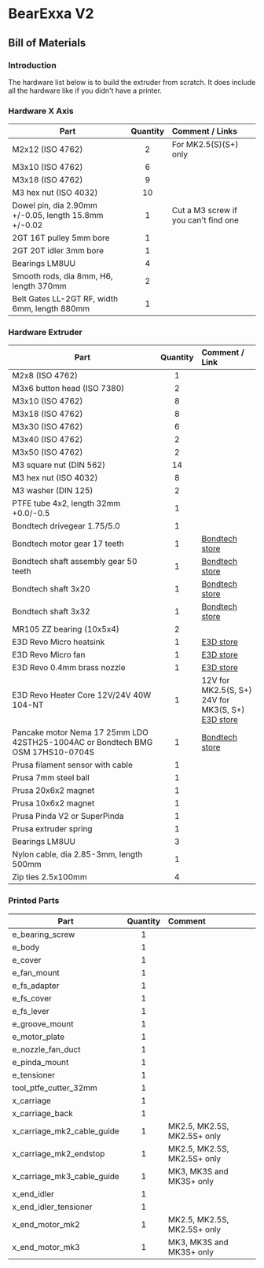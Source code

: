 # BearExxa V2

## Bill of Materials

### Introduction

The hardware list below is to build the extruder from scratch. It does include all the hardware like if you didn't have a printer.


### Hardware X Axis

| Part                                                 | Quantity | Comment / Links                      |
|------------------------------------------------------|:--------:|:-------------------------------------|
| M2x12 (ISO 4762)                                     |     2    | For MK2.5(S)(S+) only                |
| M3x10 (ISO 4762)                                     |     6    |                                      |
| M3x18 (ISO 4762)                                     |     9    |                                      |
| M3 hex nut (ISO 4032)                                |    10    |                                      |
| Dowel pin, dia 2.90mm +/-0.05, length 15.8mm +/-0.02 |     1    | Cut a M3 screw if you can't find one |
| 2GT 16T pulley 5mm bore                              |     1    |                                      |
| 2GT 20T idler 3mm bore                               |     1    |                                      |
| Bearings LM8UU                                       |     4    |                                      |
| Smooth rods, dia 8mm, H6, length 370mm               |     2    |                                      |
| Belt Gates LL-2GT RF, width 6mm, length 880mm        |     1    |                                      |


### Hardware Extruder

| Part                                          | Quantity | Comment / Link |
|-----------------------------------------------|:--------:|:---------------|
| M2x8 (ISO 4762)                               |     1    |                |
| M3x6 button head (ISO 7380)                   |     2    |                |
| M3x10 (ISO 4762)                              |     8    |                |
| M3x18 (ISO 4762)                              |     8    |                |
| M3x30 (ISO 4762)                              |     6    |                |
| M3x40 (ISO 4762)                              |     2    |                |
| M3x50 (ISO 4762)                              |     2    |                |
| M3 square nut (DIN 562)                       |    14    |                |
| M3 hex nut (ISO 4032)                         |     8    |                |
| M3 washer (DIN 125)                           |     2    |                |
| PTFE tube 4x2, length 32mm +0.0/-0.5          |     1    |                |
| Bondtech drivegear 1.75/5.0                   |     1    |                |
| Bondtech motor gear 17 teeth                  |     1    | [Bondtech store](https://www.bondtech.se/product/motor-gear)     |
| Bondtech shaft assembly gear 50 teeth         |     1    | [Bondtech store](https://www.bondtech.se/product/shaft-assembly) |
| Bondtech shaft 3x20                           |     1    | [Bondtech store](https://www.bondtech.se/product/shafts)         |
| Bondtech shaft 3x32                           |     1    | [Bondtech store](https://www.bondtech.se/product/shafts)         |
| MR105 ZZ bearing (10x5x4)                     |     2    |                                                 |
| E3D Revo Micro heatsink                       |     1    | [E3D store](https://e3d-online.com/products/revo-micro-heatsink)                    |
| E3D Revo Micro fan                            |     1    | [E3D store](https://e3d-online.com/products/revo-micro-fan)                         |
| E3D Revo 0.4mm brass nozzle                   |     1    | [E3D store](https://e3d-online.com/products/revo-nozzles?variant=40923127808059)    |
| E3D Revo Heater Core 12V/24V 40W 104-NT       |     1    | 12V for MK2.5(S, S+)<br>24V for MK3(S, S+)<br>[E3D store](https://e3d-online.com/products/revo-heatercore?variant=39842664874043) |
| Pancake motor Nema 17 25mm LDO 42STH25-1004AC or Bondtech BMG OSM 17HS10-0704S |     1    | [Bondtech store](https://www.bondtech.se/product/nema17-pancake-stepper-25mm) |
| Prusa filament sensor with cable              |     1    |                |
| Prusa 7mm steel ball                          |     1    |                |
| Prusa 20x6x2 magnet                           |     1    |                |
| Prusa 10x6x2 magnet                           |     1    |                |
| Prusa Pinda V2 or SuperPinda                  |     1    |                |
| Prusa extruder spring                         |     1    |                |
| Bearings LM8UU                                |     3    |                |
| Nylon cable, dia 2.85-3mm, length 500mm       |     1    |                |
| Zip ties 2.5x100mm                            |     4    |                |


### Printed Parts

| Part                       | Quantity | Comment                     |
|----------------------------|:--------:|:----------------------------|
| e_bearing_screw            |     1    |                             |
| e_body                     |     1    |                             |
| e_cover                    |     1    |                             |
| e_fan_mount                |     1    |                             |
| e_fs_adapter               |     1    |                             |
| e_fs_cover                 |     1    |                             |
| e_fs_lever                 |     1    |                             |
| e_groove_mount             |     1    |                             |
| e_motor_plate              |     1    |                             |
| e_nozzle_fan_duct          |     1    |                             |
| e_pinda_mount              |     1    |                             |
| e_tensioner                |     1    |                             |
| tool_ptfe_cutter_32mm      |     1    |                             |
| x_carriage                 |     1    |                             |
| x_carriage_back            |     1    |                             |
| x_carriage_mk2_cable_guide |     1    | MK2.5, MK2.5S, MK2.5S+ only |
| x_carriage_mk2_endstop     |     1    | MK2.5, MK2.5S, MK2.5S+ only |
| x_carriage_mk3_cable_guide |     1    | MK3, MK3S and MK3S+ only    |
| x_end_idler                |     1    |                             |
| x_end_idler_tensioner      |     1    |                             |
| x_end_motor_mk2            |     1    | MK2.5, MK2.5S, MK2.5S+ only |
| x_end_motor_mk3            |     1    | MK3, MK3S and MK3S+ only    |
